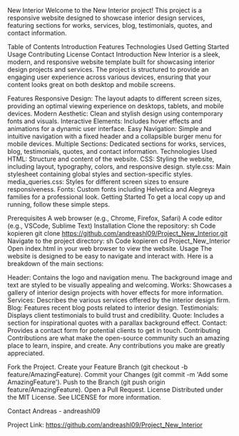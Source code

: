 New Interior
Welcome to the New Interior project! This project is a responsive website designed to showcase interior design services, featuring sections for works, services, blog, testimonials, quotes, and contact information.

Table of Contents
Introduction
Features
Technologies Used
Getting Started
Usage
Contributing
License
Contact
Introduction
New Interior is a sleek, modern, and responsive website template built for showcasing interior design projects and services. The project is structured to provide an engaging user experience across various devices, ensuring that your content looks great on both desktop and mobile screens.

Features
Responsive Design: The layout adapts to different screen sizes, providing an optimal viewing experience on desktops, tablets, and mobile devices.
Modern Aesthetic: Clean and stylish design using contemporary fonts and visuals.
Interactive Elements: Includes hover effects and animations for a dynamic user interface.
Easy Navigation: Simple and intuitive navigation with a fixed header and a collapsible burger menu for mobile devices.
Multiple Sections: Dedicated sections for works, services, blog, testimonials, quotes, and contact information.
Technologies Used
HTML: Structure and content of the website.
CSS: Styling the website, including layout, typography, colors, and responsive design.
style.css: Main stylesheet containing global styles and section-specific styles.
media_queries.css: Styles for different screen sizes to ensure responsiveness.
Fonts: Custom fonts including Helvetica and Alegreya families for a professional look.
Getting Started
To get a local copy up and running, follow these simple steps.

Prerequisites
A web browser (e.g., Chrome, Firefox, Safari)
A code editor (e.g., VSCode, Sublime Text)
Installation
Clone the repository:
sh
Code kopieren
git clone https://github.com/andreashl09/Project_New_Interior.git
Navigate to the project directory:
sh
Code kopieren
cd Project_New_Interior
Open index.html in your web browser to view the website.
Usage
The website is designed to be easy to navigate and interact with. Here is a breakdown of the main sections:

Header: Contains the logo and navigation menu. The background image and text are styled to be visually appealing and welcoming.
Works: Showcases a gallery of interior design projects with hover effects for more information.
Services: Describes the various services offered by the interior design firm.
Blog: Features recent blog posts related to interior design.
Testimonials: Displays client testimonials to build trust and credibility.
Quote: Includes a section for inspirational quotes with a parallax background effect.
Contact: Provides a contact form for potential clients to get in touch.
Contributing
Contributions are what make the open-source community such an amazing place to learn, inspire, and create. Any contributions you make are greatly appreciated.

Fork the Project.
Create your Feature Branch (git checkout -b feature/AmazingFeature).
Commit your Changes (git commit -m 'Add some AmazingFeature').
Push to the Branch (git push origin feature/AmazingFeature).
Open a Pull Request.
License
Distributed under the MIT License. See LICENSE for more information.

Contact
Andreas - andreashl09

Project Link: https://github.com/andreashl09/Project_New_Interior